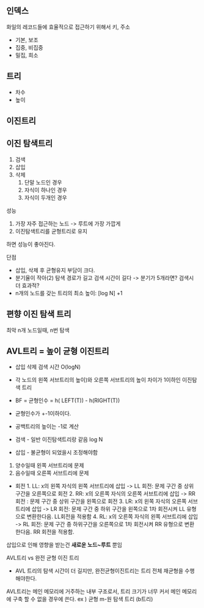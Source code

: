 ## 인덱스 
화일의 레코드들에 효율적으로 접근하기 위해서 
키, 주소

- 기본, 보조 
- 집중, 비집중
- 밀집, 희소


## 트리
- 차수
- 높이

## 이진트리


## 이진 탐색트리 

1. 검색
2. 삽입
3. 삭제
	1. 단말 노드인 경우
	2. 자식이 하나인 경우
	3. 자식이 두개인 경우

성능 
1. 가장 자주 접근하는 노드 -> 루트에 가장 가깝게
2. 이진탐색트리를 균형트리로 유지

하면 성능이 좋아진다.

단점
- 삽입, 삭제 후 균형유지 부담이 크다. 
- 분기율이 작아(2) 탐색 경로가 길고 검색 시간이 길다 -> 분기가 5개라면? 검색시 더 효과적?
- n개의 노드를 갖는 트리의 최소 높이: [log N] +1


## 편향 이진 탐색 트리 
최악 n개 노드일때, n번 탐색

## AVL트리 = 높이 균형 이진트리 
- 삽입 삭제 검색 시간 O(logN)
- 각 노드의 왼쪽 서브트리의 높이)와 오른쪽 서브트리의 높이 차이가 1이하인 이진탐색 트리
- BF = 균형인수  = h( LEFT(T)) - h(RIGHT(T))
- 균형인수가 +-1이하이다.
- 공백트리의 높이는 -1로 계산 

- 검색 - 일반 이진탐색트리랑 같음 log N
- 삽입 - 불균형이 되었을시 조정해야함 

1. 양수일때 왼쪽 서브트리에 문제
2. 음수일때 오른쪽 서브트리에 문제

- 회전
		1. LL: x의 왼쪽 자식의 왼쪽 서브트리에 삽입 -> LL 회전: 문제 구간 중 상위 구간을 오른쪽으로 회전
		2. RR: x의 오른쪽 자식의 오른쪽 서브트리에 삽입 -> RR 회전 : 문제 구간 중 상위 구간을 왼쪽으로 회전
		3. LR: x의 왼쪽 자식의 오른쪽 서브트리에 삽입 -> LR 회전: 문제 구간 중 하위 구간을 왼쪽으로 1차 회전시켜 LL 유형으로 변환한다음. LL회전을 적용함
		4. RL: x의 오른쪽 자식의 왼쪽 서브트리에 삽입 -> RL 회전: 문제 구간 중 하위구간을 오른쪽으로 1차 회전시켜 RR 유형으로 변환한다음. RR 회전을 적용함.
	

삽입으로 인해 영향을 받는건 **새로운 노드~루트** 뿐임

AVL트리 vs 완전 균형 이진 트리
- AVL 트리의 탐색 시간이 더 길지만, 완전균형이진트리는 트리 전체 재균형을 수행해야한다.

AVL트리는 메인 메모리에 거주하는 내부 구조로서, 트리 크기가 너무 커서 메인 메모리에 구축 할 수 없을 경우에 쓴다. ex ) 균형 m-원 탐색 트리 (b트리)

